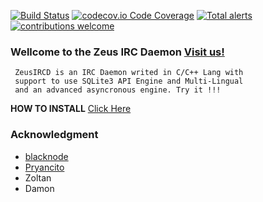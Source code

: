 [![Build Status](https://travis-ci.org/Pryancito/zeusircd.svg?branch=master)](https://github.com/Pryancito/zeusircd)
[![codecov.io Code Coverage](https://codecov.io/github/Pryancito/zeusircd/coverage.svg?branch=master)](https://github.com/Pryancito/zeusircd)
[![Total alerts](https://img.shields.io/lgtm/alerts/g/Pryancito/zeusircd.svg?logo=lgtm&logoWidth=18)](https://github.com/Pryancito/zeusircd)
[![contributions welcome](https://img.shields.io/badge/contributions-welcome-brightgreen.svg?style=flat)](https://github.com/Pryancito/zeusircd/issues)

### Wellcome to the Zeus IRC Daemon [Visit us!](http://www.zeusircd.net)

~~~
 ZeusIRCD is an IRC Daemon writed in C/C++ Lang with
 support to use SQLite3 API Engine and Multi-Lingual
 and an advanced asyncronous engine. Try it !!!
~~~

__HOW TO INSTALL__ [Click Here](http://www.zeusircd.net)

### Acknowledgment

- [blacknode](https://github.com/blacknode/)
- [Pryancito](https://github.com/Pryancito/)
- Zoltan
- Damon

